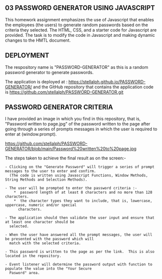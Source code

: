 ## 03 PASSWORD GENERATOR USING JAVASCRIPT

This homework assignment emphasizes the use of Javascript that enables the employees (the users) to generate random 
passwords based on the criteria they selected. The HTML, CSS, and a starter code for Javascript are provided. The task is to modify the code in Javascript and making dynamic changes to the HMTL document. 


## DEPLOYMENT

The respository name is "PASSWORD-GENERATOR" as this is a random password generator to generate passwords.

The application is deployed at : https://stellalph.github.io/PASSWORD-GENERATOR/ and the GitHub repository that contains the application code is https://github.com/stellalph/PASSWORD-GENERATOR.git

## PASSWORD GENERATOR CRITERIA

I have provided an image in which you find in this repository, that is, "Password written to page.jpg" of the password written to the page after going through a series of prompts messages in which the user is required to enter at (window.prompt).

https://github.com/stellalph/PASSWORD-GENERATOR/blob/main/Password%20written%20to%20page.jpg

The steps taken to achieve the final result as on the screen:-

    - Clicking on the "Generate Password" will trigger a series of prompt messages to the user to enter and confirm.
      (The code is written using Javascript Functions, Window Methods, String Methods and Selection Methods).

    - The user will be prompted to enter the password criteria :-
        *  password length of at least 8 characters and no more than 128 characters.
        *  the character types they want to include, that is, lowercase, uppercase, numeric and/or special
          characters.

    - The application should then validate the user input and ensure that at least one character should be 
      selected.

    - When the user have answered all the prompt messages, the user will be presented with the password which will 
      match with the selected criteria.

    - This password is written to the page as per the link.  This is also located in the repository.

    - Event listener will determine the password output with function to populate the value into the "Your Secure 
      Pasword" area.

      













